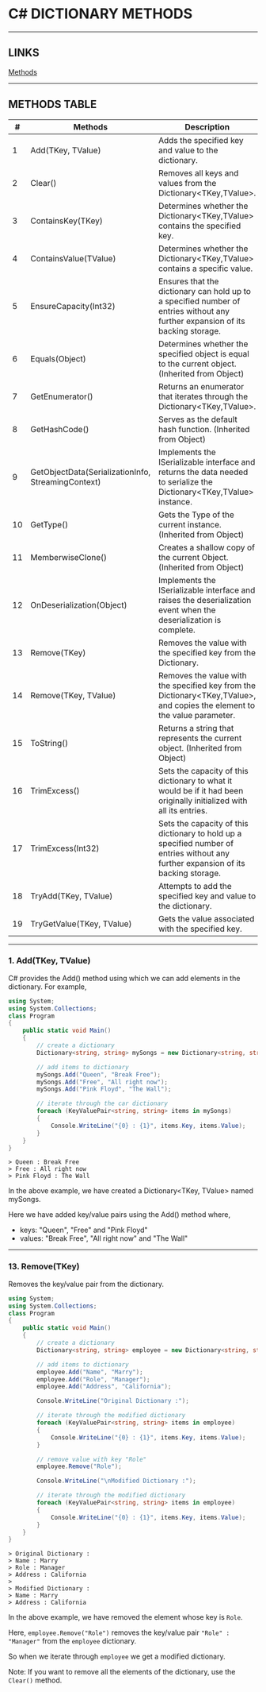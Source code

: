 # C# DICTIONARY METHODS


---


## LINKS

[Methods ](https://learn.microsoft.com/en-us/dotnet/api/system.collections.generic.dictionary-2?view=net-7.0)



---



## METHODS TABLE

| #  | Methods                                            | Description                                                                                                                          |
|----|----------------------------------------------------|--------------------------------------------------------------------------------------------------------------------------------------|
| 1  | Add(TKey, TValue)                                  | Adds the specified key and value to the dictionary.                                                                                  |
| 2  | Clear()                                            | Removes all keys and values from the Dictionary<TKey,TValue>.                                                                        |
| 3  | ContainsKey(TKey)                                  | Determines whether the Dictionary<TKey,TValue> contains the specified key.                                                           |
| 4  | ContainsValue(TValue)                              | Determines whether the Dictionary<TKey,TValue> contains a specific value.                                                            |
| 5  | EnsureCapacity(Int32)                              | Ensures that the dictionary can hold up to a specified number of entries without any further expansion of its backing storage.       |
| 6  | Equals(Object)                                     | Determines whether the specified object is equal to the current object. (Inherited from   Object)                                    |
| 7  | GetEnumerator()                                    | Returns an enumerator that iterates through the Dictionary<TKey,TValue>.                                                             |
| 8  | GetHashCode()                                      | Serves as the default hash function. (Inherited from   Object)                                                                       |
| 9  | GetObjectData(SerializationInfo, StreamingContext) | Implements the ISerializable interface and returns the data needed to serialize the Dictionary<TKey,TValue> instance.                |
| 10 | GetType()                                          | Gets the Type of the current instance. (Inherited from   Object)                                                                     |
| 11 | MemberwiseClone()                                  | Creates a shallow copy of the current Object. (Inherited from   Object)                                                              |
| 12 | OnDeserialization(Object)                          | Implements the ISerializable interface and raises the deserialization event when the deserialization is complete.                    |
| 13 | Remove(TKey)                                       | Removes the value with the specified key from the Dictionary.                                                                        |
| 14 | Remove(TKey, TValue)                               | Removes the value with the specified key from the Dictionary<TKey,TValue>, and copies the element to the value parameter.            |
| 15 | ToString()                                         | Returns a string that represents the current object. (Inherited from   Object)                                                       |
| 16 | TrimExcess()                                       | Sets the capacity of this dictionary to what it would be if it had been originally initialized with all its entries.                 |
| 17 | TrimExcess(Int32)                                  | Sets the capacity of this dictionary to hold up a specified number  of entries without any further expansion of its backing storage. |
| 18 | TryAdd(TKey, TValue)                               | Attempts to add the specified key and value to the dictionary.                                                                       |
| 19 | TryGetValue(TKey, TValue)                          | Gets the value associated with the specified key.                                                                                    |



---



### 1. Add(TKey, TValue)

C# provides the Add() method using which we can add elements in the dictionary. For example,

```cs
using System;
using System.Collections;
class Program
{
    public static void Main()
    {
        // create a dictionary 
        Dictionary<string, string> mySongs = new Dictionary<string, string>();

        // add items to dictionary
        mySongs.Add("Queen", "Break Free");
        mySongs.Add("Free", "All right now");
        mySongs.Add("Pink Floyd", "The Wall");

        // iterate through the car dictionary 
        foreach (KeyValuePair<string, string> items in mySongs)
        {
            Console.WriteLine("{0} : {1}", items.Key, items.Value);
        }
    }
}
```
```
> Queen : Break Free  
> Free : All right now
> Pink Floyd : The Wall
```

In the above example, we have created a Dictionary<TKey, TValue> named mySongs.

Here we have added key/value pairs using the Add() method where,

- keys: "Queen", "Free" and "Pink Floyd"
- values: "Break Free", "All right now" and "The Wall"



---



### 13. Remove(TKey)

Removes the key/value pair from the dictionary.

```cs
using System;
using System.Collections;
class Program
{
    public static void Main()
    {
        // create a dictionary 
        Dictionary<string, string> employee = new Dictionary<string, string>();

        // add items to dictionary
        employee.Add("Name", "Marry");
        employee.Add("Role", "Manager");
        employee.Add("Address", "California");

        Console.WriteLine("Original Dictionary :");

        // iterate through the modified dictionary 
        foreach (KeyValuePair<string, string> items in employee)
        {
            Console.WriteLine("{0} : {1}", items.Key, items.Value);
        }

        // remove value with key "Role"
        employee.Remove("Role");

        Console.WriteLine("\nModified Dictionary :");

        // iterate through the modified dictionary 
        foreach (KeyValuePair<string, string> items in employee)
        {
            Console.WriteLine("{0} : {1}", items.Key, items.Value);
        }
    }
}
```
```
> Original Dictionary :
> Name : Marry
> Role : Manager
> Address : California
>
> Modified Dictionary :
> Name : Marry
> Address : California
```

In the above example, we have removed the element whose key is `Role`.

Here, `employee.Remove("Role")` removes the key/value pair `"Role" : "Manager"` from the `employee` dictionary.

So when we iterate through `employee` we get a modified dictionary.

Note: If you want to remove all the elements of the dictionary, use the `Clear()` method.